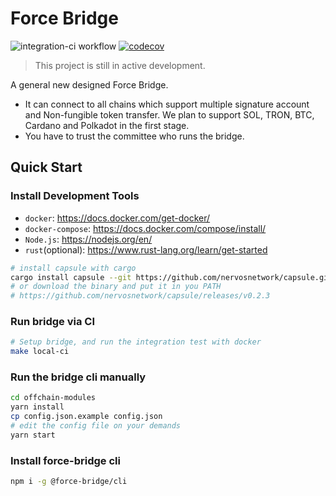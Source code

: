# Force Bridge

![integration-ci workflow](https://github.com/nervosnetwork/force-bridge/actions/workflows/integration-ci.yml/badge.svg)
[![codecov](https://codecov.io/gh/nervosnetwork/force-bridge/branch/main/graph/badge.svg)](https://codecov.io/gh/nervosnetwork/force-bridge)

> This project is still in active development.

A general new designed Force Bridge.

- It can connect to all chains which support multiple signature account and
  Non-fungible token transfer. We plan to support SOL, TRON, BTC, Cardano and Polkadot in the first stage.
- You have to trust the committee who runs the bridge.

## Quick Start

### Install Development Tools

- `docker`: https://docs.docker.com/get-docker/
- `docker-compose`: https://docs.docker.com/compose/install/
- `Node.js`: https://nodejs.org/en/
- `rust`(optional): https://www.rust-lang.org/learn/get-started

```bash
# install capsule with cargo
cargo install capsule --git https://github.com/nervosnetwork/capsule.git --tag v0.2.3
# or download the binary and put it in you PATH
# https://github.com/nervosnetwork/capsule/releases/v0.2.3
```

### Run bridge via CI
```bash
# Setup bridge, and run the integration test with docker
make local-ci
```

### Run the bridge cli manually
```bash
cd offchain-modules
yarn install
cp config.json.example config.json
# edit the config file on your demands
yarn start
```

### Install force-bridge cli

```bash
npm i -g @force-bridge/cli
```

